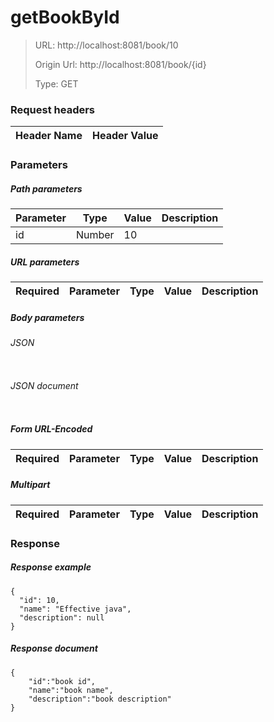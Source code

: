 # getBookById

> URL: http://localhost:8081/book/10
>
> Origin Url: http://localhost:8081/book/{id}
>
> Type: GET


### Request headers

|Header Name| Header Value|
|---------|------|

### Parameters

##### Path parameters

| Parameter | Type | Value | Description |
|---------|------|------|------------|
|id|Number|10||


##### URL parameters

|Required| Parameter | Type | Value | Description |
|---------|---------|------|------|------------|


##### Body parameters

###### JSON

```

```

###### JSON document

```

```


##### Form URL-Encoded
|Required| Parameter | Type | Value | Description |
|---------|---------|------|------|------------|


##### Multipart
|Required | Parameter | Type | Value | Description |
|---------|---------|------|------|------------|


### Response

##### Response example

```
{
  "id": 10,
  "name": "Effective java",
  "description": null
}
```

##### Response document
```
{
	"id":"book id",
	"name":"book name",
	"description":"book description"
}
```


